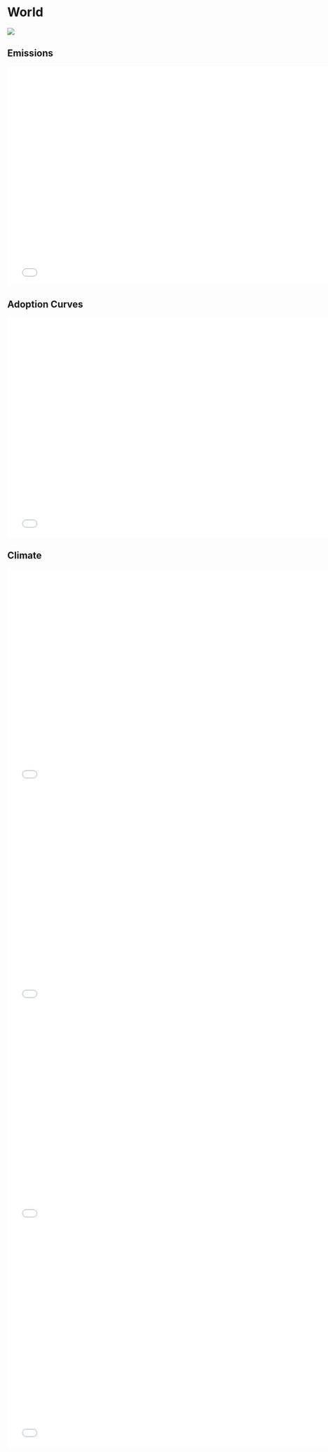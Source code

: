 



# World 
  
![](../region%20maps/World.png)  
  
  

## Emissions
<iframe id='igraph' scrolling='no' style='border:none' seamless='seamless' src= "mwedges-pathway-World-daura.html" height='500' width='150%'></iframe>  
  

## Adoption Curves
<iframe id='igraph' scrolling='no' style='border:none' seamless='seamless' src= "scurves-World-pathway-daura.html" height='500' width='150%'></iframe>  
  

## Climate
<iframe id='igraph' scrolling='no' style='border:none' seamless='seamless' src= "co2conc-World-daualt.html" height='500' width='150%'></iframe>  
<iframe id='igraph' scrolling='no' style='border:none' seamless='seamless' src= "ghgconc-World-daualt.html" height='500' width='150%'></iframe>  
<iframe id='igraph' scrolling='no' style='border:none' seamless='seamless' src= "forcing-World-daualt.html" height='500' width='150%'></iframe>  
<iframe id='igraph' scrolling='no' style='border:none' seamless='seamless' src= "temp-World-daualt.html" height='500' width='150%'></iframe>  
